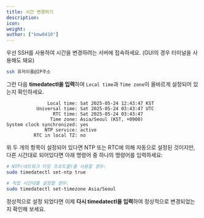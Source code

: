 ```yaml
---
title: 시간 변경하기
description: 
icon:
weight:
author: ["kmw0410"]
---
```


우선 SSH를 사용하여 시간을 변경하려는 서버에 접속하세요. (GUI의 경우 터미널을 사용해도 돼요)

```bash
ssh 유저이름@IP주소
```

그런 다음 **timedatectl을 입력**하여 `Local time`과 `Time zone`이 올바르게 설정되어 있는지 확인하세요.

```plaintext
               Local time: Sat 2025-05-24 12:43:47 KST
           Universal time: Sat 2025-05-24 03:43:47 UTC
                 RTC time: Sat 2025-05-24 03:43:47
                Time zone: Asia/Seoul (KST, +0900)
System clock synchronized: yes
              NTP service: active
          RTC in local TZ: no
```

위 두 개의 항목이 설정되어 있다면 NTP 또는 RTC에 의해 자동으로 설정된 것이지만, 다른 시간대로 되어있다면 아래 명령어 중 하나의 명령어를 입력하세요:

```bash
# NTP(네트워크 타임 프로트콜)를 사용할 경우:
sudo timedatectl set-ntp true

# 직접 시간대를 설정할 경우:
sudo timedatectl set-timezone Asia/Seoul
```

정상적으로 설정 되었다면 이제 **다시 timedatectl을 입력**하여 정상적으로 변경되었는지 확인해 보세요.